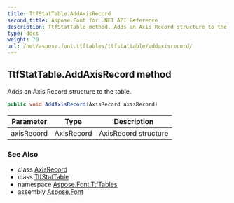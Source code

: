 ```yaml
---
title: TtfStatTable.AddAxisRecord
second_title: Aspose.Font for .NET API Reference
description: TtfStatTable method. Adds an Axis Record structure to the table
type: docs
weight: 70
url: /net/aspose.font.ttftables/ttfstattable/addaxisrecord/
---
```

## TtfStatTable.AddAxisRecord method

Adds an Axis Record structure to the table.

```csharp
public void AddAxisRecord(AxisRecord axisRecord)
```

| Parameter | Type | Description |
| --- | --- | --- |
| axisRecord | AxisRecord | AxisRecord structure |

### See Also

* class [AxisRecord](../../ttfstattable.axisrecord/)
* class [TtfStatTable](../)
* namespace [Aspose.Font.TtfTables](../../../aspose.font.ttftables/)
* assembly [Aspose.Font](../../../)


